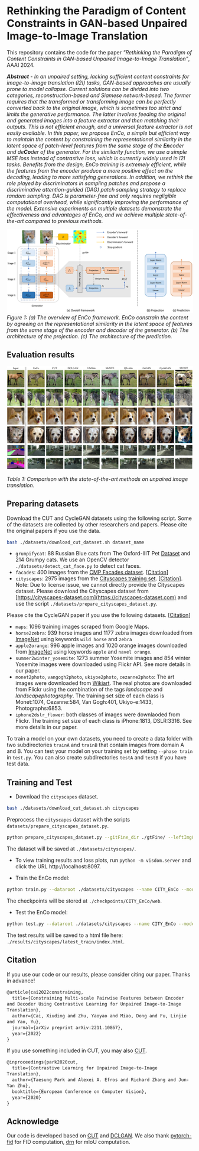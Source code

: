 # Rethinking the Paradigm of Content Constraints in GAN-based Unpaired Image-to-Image Translation

This repository contains the code for the paper _"Rethinking the Paradigm of Content Constraints in GAN-based Unpaired Image-to-Image Translation"_, AAAI 2024.

_**Abstract** - In an unpaired setting, lacking sufficient content constraints for image-to-image translation (I2I) tasks, GAN-based approaches are usually prone to model collapse. Current solutions can be divided into two categories, reconstruction-based and Siamese network-based. The former requires that the transformed or transforming image can be perfectly converted back to the original image, which is sometimes too strict and limits the generative performance. The latter involves feeding the original and generated images into a feature extractor and then matching their outputs. This is not efficient enough, and a universal feature extractor is not easily available. In this paper, we propose EnCo, a simple but efficient way to maintain the content by constraining the representational similarity in the latent space of patch-level features from the same stage of the **En**coder and de**Co**der of the generator. For the similarity function, we use a simple MSE loss instead of contrastive loss, which is currently widely used in I2I tasks. Benefits from the design, EnCo training is extremely efficient, while the features from the encoder produce a more positive effect on the decoding, leading to more satisfying generations. In addition, we rethink the role played by discriminators in sampling patches and propose a discriminative attention-guided (DAG) patch sampling strategy to replace random sampling. DAG is parameter-free and only requires negligible computational overhead, while significantly improving the performance of the model. Extensive experiments on multiple datasets demonstrate the effectiveness and advantages of EnCo, and we achieve multiple state-of-the-art compared to previous methods._

![image-20230520172351399](assets/arch.jpg)
*Figure 1: (a) The overview of EnCo framework. EnCo constrain the content by agreeing on the representational similarity in the latent space of features from the same stage of the encoder and decoder of the generator. (b) The architecture of the projection. (c) The architecture of the prediction.*

## Evaluation results
<img src="assets/vis_results.jpg" alt="image-20230520172441992" style="zoom: 67%;" />

*Table 1: Comparison with the state-of-the-art methods on unpaired image translation.*


## Preparing datasets
Download the CUT and CycleGAN datasets using the following script. Some of the datasets are collected by other researchers and papers. Please cite the original papers if you use the data.

```bash
bash ./datasets/download_cut_dataset.sh dataset_name
```

- `grumpifycat`: 88 Russian Blue cats from The Oxford-IIIT Pet [Dataset](http://www.robots.ox.ac.uk/~vgg/data/pets/) and 214 Grumpy cats. We use an OpenCV detector `./datasets/detect_cat_face.py` to detect cat faces.
- `facades`: 400 images from the [CMP Facades dataset](http://cmp.felk.cvut.cz/~tylecr1/facade). [[Citation](../datasets/bibtex/facades.tex)]
- `cityscapes`: 2975 images from the [Cityscapes training set](https://www.cityscapes-dataset.com). [[Citation](../datasets/bibtex/cityscapes.tex)]. Note: Due to license issue, we cannot directly provide the Cityscapes dataset. Please download the Cityscapes dataset from [https://cityscapes-dataset.com](https://cityscapes-dataset.com)  and use the script `./datasets/prepare_cityscapes_dataset.py`.

Please cite the CycleGAN paper if you use the following datasets. [[Citation](../datasets/bibtex/cyclegan.tex)]

- `maps`: 1096 training images scraped from Google Maps.
- `horse2zebra`: 939 horse images and 1177 zebra images downloaded from [ImageNet](http://www.image-net.org) using keywords `wild horse` and `zebra`
- `apple2orange`: 996 apple images and 1020 orange images downloaded from [ImageNet](http://www.image-net.org) using keywords `apple` and `navel orange`.
- `summer2winter_yosemite`: 1273 summer Yosemite images and 854 winter Yosemite images were downloaded using Flickr API. See more details in our paper.
- `monet2photo`, `vangogh2photo`, `ukiyoe2photo`, `cezanne2photo`: The art images were downloaded from [Wikiart](https://www.wikiart.org/). The real photos are downloaded from Flickr using the combination of the tags *landscape* and *landscapephotography*. The training set size of each class is Monet:1074, Cezanne:584, Van Gogh:401, Ukiyo-e:1433, Photographs:6853.
- `iphone2dslr_flower`: both classes of images were downlaoded from Flickr. The training set size of each class is iPhone:1813, DSLR:3316. See more details in our paper.

To train a model on your own datasets, you need to create a data folder with two subdirectories `trainA` and `trainB` that contain images from domain A and B. You can test your model on your training set by setting `--phase train` in `test.py`. You can also create subdirectories `testA` and `testB` if you have test data.

## Training and Test

- Download the `cityscapes` dataset.

```bash
bash ./datasets/download_cut_dataset.sh cityscapes
```

Preprocess the `cityscapes` dataset with the scripts `datasets/prepare_cityscapes_dataset.py`.

```bash
python prepare_cityscapes_dataset.py --gitFine_dir ./gtFine/ --leftImg8bit_dir ./leftImg8bit --output_dir ./datasets/cityscapes/
```

The dataset will be saved at `./datasets/cityscapes/`.

- To view training results and loss plots, run `python -m visdom.server` and click the URL http://localhost:8097.

- Train the EnCo model:

```bash
python train.py --dataroot ./datasets/cityscapes --name CITY_EnCo --model enco --nce_layers 3,7,13,18,24,28 --batch_size 1 --n_epochs 100 --n_epochs_decay 100 --num_threads 0 --lambda_IDT 10 --lambda_NCE 2 --netF mlp_sample_with_DAG --lr_G 5e-5 --lr_F 5e-5 --lr_D 2e-4 --warmup_epochs 20 --flip_equivariance True
```

The checkpoints will be stored at `./checkpoints/CITY_EnCo/web`.

- Test the EnCo model:

```bash
python test.py --dataroot ./datasets/cityscapes --name CITY_EnCo --model enco --phase test
```

The test results will be saved to a html file here: `./results/cityscapes/latest_train/index.html`.

## Citation

If you use our code or our results, please consider citing our paper. Thanks in advance!

```
@article{cai2022constraining,
  title={Constraining Multi-scale Pairwise Features between Encoder and Decoder Using Contrastive Learning for Unpaired Image-to-Image Translation},
  author={Cai, Xiuding and Zhu, Yaoyao and Miao, Dong and Fu, Linjie and Yao, Yu},
  journal={arXiv preprint arXiv:2211.10867},
  year={2022}
}
```

If you use something included in CUT, you may also [CUT](https://arxiv.org/pdf/2007.15651).

```
@inproceedings{park2020cut,
  title={Contrastive Learning for Unpaired Image-to-Image Translation},
  author={Taesung Park and Alexei A. Efros and Richard Zhang and Jun-Yan Zhu},
  booktitle={European Conference on Computer Vision},
  year={2020}
}
```

## Acknowledge

Our code is developed based on [CUT](https://github.com/taesungp/contrastive-unpaired-translation) and [DCLGAN](https://github.com/JunlinHan/DCLGAN). We also thank [pytorch-fid](https://github.com/mseitzer/pytorch-fid) for FID computation, [drn](https://github.com/fyu/drn) for mIoU computation.
